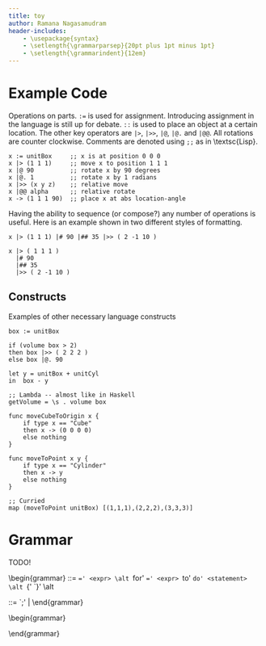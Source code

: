 ```yaml
---
title: toy
author: Ramana Nagasamudram
header-includes:
    - \usepackage{syntax}
    - \setlength{\grammarparsep}{20pt plus 1pt minus 1pt}
    - \setlength{\grammarindent}{12em}
---
```


# Example Code

Operations on parts. `:=` is used for assignment. Introducing assignment in the language
is still up for debate. `::` is used to place an object at a certain location. The other
key operators are `|>`, `|>>`, `|@`, `|@.` and `|@@`. All rotations are counter clockwise.
Comments are denoted using `;;` as in \textsc{Lisp}.

~~~~~~~~~~~~~~~
x := unitBox     ;; x is at position 0 0 0
x |> (1 1 1)     ;; move x to position 1 1 1
x |@ 90          ;; rotate x by 90 degrees
x |@. 1          ;; rotate x by 1 radians
x |>> (x y z)    ;; relative move
x |@@ alpha      ;; relative rotate
x -> (1 1 1 90)  ;; place x at abs location-angle
~~~~~~~~~~~~~~~~~~~~

Having the ability to sequence (or compose?) any number of operations is useful. Here is
an example shown in two different styles of formatting.

~~~~~~~~~~~~~~~
x |> (1 1 1) |# 90 |## 35 |>> ( 2 -1 10 )

x |> ( 1 1 1 )
  |# 90
  |## 35
  |>> ( 2 -1 10 ) 
~~~~~~~~~~~~~~~~~

## Constructs

Examples of other necessary language constructs

~~~~~~~~~~~~~~~
box := unitBox

if (volume box > 2)
then box |>> ( 2 2 2 )
else box |@. 90

let y = unitBox + unitCyl
in  box - y

;; Lambda -- almost like in Haskell
getVolume = \s . volume box

func moveCubeToOrigin x {
    if type x == "Cube"
    then x -> (0 0 0 0)
    else nothing
}

func moveToPoint x y {
    if type x == "Cylinder"
    then x -> y
    else nothing
}

;; Curried
map (moveToPoint unitBox) [(1,1,1),(2,2,2),(3,3,3)]

~~~~~~~~~~~~~~~~~~~~

# Grammar

TODO!

\begin{grammar}
<statement> ::= <ident> `=' <expr>
\alt `for' <ident> `=' <expr> `to' <expr> `do' <statement>
\alt `{' <stat-list> `}'
\alt <empty>

<stat-list> ::= <statement> `;' <stat-list> | <statement>
\end{grammar}

\begin{grammar}

\end{grammar}

